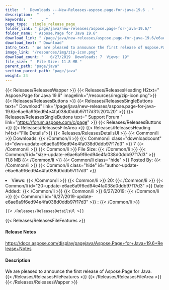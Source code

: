 ```yaml
---
title:  "  Downloads ---New-Releases-aspose.page-for-java-19.6 . " 
description:  "    . " 
keywords:  "    . " 
page_type:  single_release_page
folder_link: " page/java/new-releases/aspose.page-for-java-19.6/"
folder_name: " Aspose.Page for Java 19.6"
download_link: " /page/java/new-releases/aspose.page-for-java-19.6/e6ae6a9f6ed94e4fa038d0ddb97f17d3"
download_text: " Download"
Intro_text: " We are pleased to announce the first release of Aspose.Page for Java."
image_link: "/resources/img/zip-icon.png"
download_count: "   6/27/2019  Downloads: 7  Views: 19"
file_size: "  File Size: 11.8 MB "
parent_path: "page/java"
section_parent_path: "page/java"
weight: 24
---
```


{{< Releases/ReleasesWapper >}}
  {{< Releases/ReleasesHeading H2txt=" Aspose.Page for Java 19.6" imagelink="/resources/img/zip-icon.png">}}
  {{< Releases/ReleasesButtons >}}
    {{< Releases/ReleasesSingleButtons text=" Download" link="/page/java/new-releases/aspose.page-for-java-19.6/e6ae6a9f6ed94e4fa038d0ddb97f17d3%20%20" >}}
    {{< Releases/ReleasesSingleButtons text=" Support Forum " link="https://forum.aspose.com/c/page" >}}
  {{< Releases/ReleasesButtons >}}
  {{< Releases/ReleasesFileArea >}}
    {{< Releases/ReleasesHeading h4txt="File Details">}}
    {{< Releases/ReleasesDetailsUl >}}
            {{< Common/li  >}} Downloads: {{< /Common/li >}} 
      {{< Common/li class="downloadcount" id="dwn-update-e6ae6a9f6ed94e4fa038d0ddb97f17d3" >}} 7 {{< /Common/li >}} 
      {{< Common/li  >}} File Size: {{< /Common/li >}} 
      {{< Common/li id="size-update-e6ae6a9f6ed94e4fa038d0ddb97f17d3" >}} 11.8 MB {{< /Common/li >}} 
      {{< Common/li  class="hide" >}} Posted By: {{< /Common/li >}} 
      {{< Common/li class="hide" id="author-update-e6ae6a9f6ed94e4fa038d0ddb97f17d3" >}} <li>Views: {{< /Common/li >}} 
      {{< Common/li  >}} 20: {{< /Common/li >}} 
      {{< Common/li id="20-update-e6ae6a9f6ed94e4fa038d0ddb97f17d3" >}} Date Added:: {{< /Common/li >}} 
      {{< Common/li  >}} 6/27/2019: {{< /Common/li >}} 
      {{< Common/li id="6/27/2019-update-e6ae6a9f6ed94e4fa038d0ddb97f17d3" >}} : {{< /Common/li >}} 

    {{< /Releases/ReleasesDetailsUl >}}

  {{< Releases/ReleasesFileFeatures >}}
      <h4>Release Notes</h4><div><a href="https://docs.aspose.com/display/pagejava/Aspose.Page+for+Java+19.6+Release+Notes">https://docs.aspose.com/display/pagejava/Aspose.Page+for+Java+19.6+Release+Notes</a></div><h4>Description</h4><div class="HTMLDescription">We are pleased to announce the first release of Aspose.Page for Java.</div>
  {{< /Releases/ReleasesFileFeatures >}}
 {{< /Releases/ReleasesFileArea >}}
{{< /Releases/ReleasesWapper >}}


